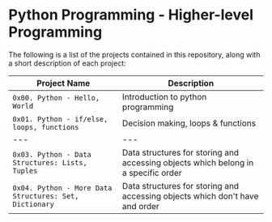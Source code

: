 # Python Programming - Higher-level Programming
The following is a list of the projects contained in this repository, along with a short description of each project:

| Project Name | Description |
| ------------ | ----------- |
| `0x00. Python - Hello, World` | Introduction to python programming |
| `0x01. Python - if/else, loops, functions` | Decision making, loops & functions |
| --- | --- |
| `0x03. Python - Data Structures: Lists, Tuples` | Data structures for storing and accessing objects which belong in a specific order |
| `0x04. Python - More Data Structures: Set, Dictionary` | Data structures for storing and accessing objects which don't have and order |

